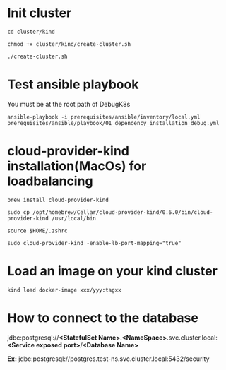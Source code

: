 # Init cluster

```cd cluster/kind```

```chmod +x cluster/kind/create-cluster.sh```

```./create-cluster.sh```

# Test ansible playbook
You must be at the root path of DebugK8s

```ansible-playbook -i prerequisites/ansible/inventory/local.yml prerequisites/ansible/playbook/01_dependency_installation_debug.yml```

# cloud-provider-kind installation(MacOs) for loadbalancing

```brew install cloud-provider-kind```

```sudo cp /opt/homebrew/Cellar/cloud-provider-kind/0.6.0/bin/cloud-provider-kind /usr/local/bin ```

```source $HOME/.zshrc```

```sudo cloud-provider-kind -enable-lb-port-mapping="true"```

# Load an image on your kind cluster
```kind load docker-image xxx/yyy:tagxx```

# How to connect to the database

jdbc:postgresql://**\<StatefulSet Name\>**.**\<NameSpace\>**.svc.cluster.local:**\<Service exposed port\>**/**\<Database Name\>**

**Ex:** jdbc:postgresql://postgres.test-ns.svc.cluster.local:5432/security